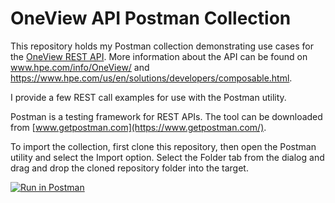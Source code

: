 # OneView API Postman Collection

This repository holds my Postman collection demonstrating use cases for the [OneView REST API](http://h17007.www1.hpe.com/docs/enterprise/servers/oneview4.2/cicf-api/en/index.html). More information about the API can be found on www.hpe.com/info/OneView/ and https://www.hpe.com/us/en/solutions/developers/composable.html.

I provide a few REST call examples for use with the Postman utility. 

Postman is a testing framework for REST APIs. The tool can be downloaded from [www.getpostman.com](https://www.getpostman.com/).

To import the collection, first clone this repository, then open the Postman utility and select the Import option. Select the Folder tab from the dialog and drag and drop the cloned repository folder into the target.

[![Run in Postman](https://run.pstmn.io/button.svg)](https://www.getpostman.com/run-collection/cdc462c4e04038b45e7b)
